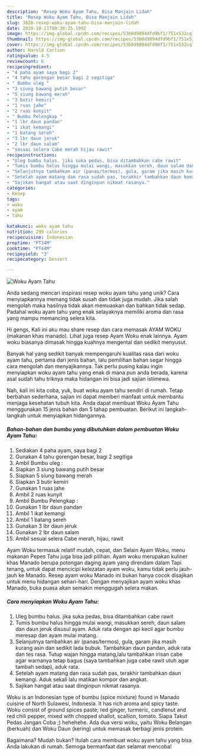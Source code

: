 ```yaml
---
description: "Resep Woku Ayam Tahu, Bisa Manjain Lidah"
title: "Resep Woku Ayam Tahu, Bisa Manjain Lidah"
slug: 3828-resep-woku-ayam-tahu-bisa-manjain-lidah
date: 2020-10-11T00:30:25.199Z
image: https://img-global.cpcdn.com/recipes/53b0d9894dfd9bf1/751x532cq70/woku-ayam-tahu-foto-resep-utama.jpg
thumbnail: https://img-global.cpcdn.com/recipes/53b0d9894dfd9bf1/751x532cq70/woku-ayam-tahu-foto-resep-utama.jpg
cover: https://img-global.cpcdn.com/recipes/53b0d9894dfd9bf1/751x532cq70/woku-ayam-tahu-foto-resep-utama.jpg
author: Harold Carlson
ratingvalue: 4.5
reviewcount: 6
recipeingredient:
- "4 paha ayam saya bagi 2"
- "4 tahu gorengan besar bagi 2 segitiga"
- " Bumbu uleg "
- "3 siung bawang putih besar"
- "5 siung bawang merah"
- "3 butir kemiri"
- "1 ruas jahe"
- "2 ruas kunyit"
- " Bumbu Pelengkap "
- "1 lbr daun pandan"
- "1 ikat kemangi"
- "1 batang sereh"
- "3 lbr daun jeruk"
- "2 lbr daun salam"
- "sesuai selera Cabe merah hijau rawit"
recipeinstructions:
- "Uleg bumbu halus. jika suka pedas, bisa ditambahkan cabe rawit"
- "Tumis bumbu halus hingga mulai wangi, masukkan sereh, daun salam dan daun jeruk disusul ayam. Aduk rata dengan api kecil agar bumbu meresap dan ayam mulai matang."
- "Selanjutnya tambahkan air (panas/termos), gula, garam jika masih kurang asin dan sedikit lada bubuk. Tambahkan daun pandan, aduk rata dan tes rasa. Tutup wajan hingga matang,lalu tambahkan irisan cabe agar warnanya tetap bagus (saya tambahkan juga cabe rawit utuh agar tambah sedap), aduk rata."
- "Setelah ayam matang dan rasa sudah pas, terakhir tambahkan daun kemangi. Aduk sekali lalu matikan kompor dan angkat."
- "Sajikan hangat atau saat dinginpun nikmat rasanya."
categories:
- Resep
tags:
- woku
- ayam
- tahu

katakunci: woku ayam tahu 
nutrition: 299 calories
recipecuisine: Indonesian
preptime: "PT34M"
cooktime: "PT44M"
recipeyield: "3"
recipecategory: Dessert

---
```



![Woku Ayam Tahu](https://img-global.cpcdn.com/recipes/53b0d9894dfd9bf1/751x532cq70/woku-ayam-tahu-foto-resep-utama.jpg)

Anda sedang mencari inspirasi resep woku ayam tahu yang unik? Cara menyiapkannya memang tidak susah dan tidak juga mudah. Jika salah mengolah maka hasilnya tidak akan memuaskan dan bahkan tidak sedap. Padahal woku ayam tahu yang enak selayaknya memiliki aroma dan rasa yang mampu memancing selera kita.

Hi gengs, Kali ini aku mau share resep dan cara memasak AYAM WOKU (makanan khas manado). Lihat juga resep Ayam Woku enak lainnya. Ayam woku biasanya dimasak hingga kuahnya mengental dan sedikit menyusut.

Banyak hal yang sedikit banyak mempengaruhi kualitas rasa dari woku ayam tahu, pertama dari jenis bahan, lalu pemilihan bahan segar hingga cara mengolah dan menyajikannya. Tak perlu pusing kalau ingin menyiapkan woku ayam tahu yang enak di mana pun anda berada, karena asal sudah tahu triknya maka hidangan ini bisa jadi sajian istimewa.


Nah, kali ini kita coba, yuk, buat woku ayam tahu sendiri di rumah. Tetap berbahan sederhana, sajian ini dapat memberi manfaat untuk membantu menjaga kesehatan tubuh kita. Anda dapat membuat Woku Ayam Tahu menggunakan 15 jenis bahan dan 5 tahap pembuatan. Berikut ini langkah-langkah untuk menyiapkan hidangannya.

<!--inarticleads1-->

##### Bahan-bahan dan bumbu yang dibutuhkan dalam pembuatan Woku Ayam Tahu:

1. Sediakan 4 paha ayam, saya bagi 2
1. Gunakan 4 tahu gorengan besar, bagi 2 segitiga
1. Ambil  Bumbu uleg :
1. Siapkan 3 siung bawang putih besar
1. Siapkan 5 siung bawang merah
1. Siapkan 3 butir kemiri
1. Gunakan 1 ruas jahe
1. Ambil 2 ruas kunyit
1. Ambil  Bumbu Pelengkap :
1. Gunakan 1 lbr daun pandan
1. Ambil 1 ikat kemangi
1. Ambil 1 batang sereh
1. Gunakan 3 lbr daun jeruk
1. Gunakan 2 lbr daun salam
1. Ambil sesuai selera Cabe merah, hijau, rawit


Ayam Woku termasuk relatif mudah, cepat, dan Selain Ayam Woku, menu makanan Pepes Tahu juga bisa jadi pilihan. Ayam woku merupakan kuliner khas Manado berupa potongan daging ayam yang direndam dalam Tapi tenang, untuk dapat mencicipi kelezatan ayam woku, kamu tidak perlu jauh-jauh ke Manado. Resep ayam woku Manado ini bukan hanya cocok disajikan untuk menu hidangan sehari-hari. Dengan menyajikan ayam woku khas Manado, buka puasa akan semakin menggugah selera makan. 

<!--inarticleads2-->

##### Cara menyiapkan Woku Ayam Tahu:

1. Uleg bumbu halus. jika suka pedas, bisa ditambahkan cabe rawit
1. Tumis bumbu halus hingga mulai wangi, masukkan sereh, daun salam dan daun jeruk disusul ayam. Aduk rata dengan api kecil agar bumbu meresap dan ayam mulai matang.
1. Selanjutnya tambahkan air (panas/termos), gula, garam jika masih kurang asin dan sedikit lada bubuk. Tambahkan daun pandan, aduk rata dan tes rasa. Tutup wajan hingga matang,lalu tambahkan irisan cabe agar warnanya tetap bagus (saya tambahkan juga cabe rawit utuh agar tambah sedap), aduk rata.
1. Setelah ayam matang dan rasa sudah pas, terakhir tambahkan daun kemangi. Aduk sekali lalu matikan kompor dan angkat.
1. Sajikan hangat atau saat dinginpun nikmat rasanya.


Woku is an Indonesian type of bumbu (spice mixture) found in Manado cuisine of North Sulawesi, Indonesia. It has rich aroma and spicy taste. Woku consist of ground spices paste; red ginger, turmeric, candlenut and red chili pepper, mixed with chopped shallot, scallion, tomato. Siapa Takut Pedas Jangan Coba ;) hehehehe. Ada dua versi woku, yaitu Woku Belangan (berkuah) dan Woku Daun (kering) untuk memasak berbagi jenis protein. 

Bagaimana? Mudah bukan? Itulah cara membuat woku ayam tahu yang bisa Anda lakukan di rumah. Semoga bermanfaat dan selamat mencoba!
